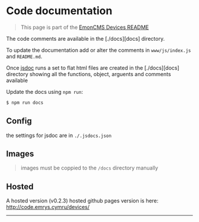# Code documentation
> This page is part of the [EmonCMS Devices README][parent-page]

The code comments are available in the [./docs][docs] directory.

To update the documentation add or alter the comments in `www/js/index.js`  and `README.md`.

Once [jsdoc][jsdoc-docs] runs a set to flat html files are created in the [./docs][docs] 
directory showing all the functions, object, arguents and comments available

Update the docs using `npm run`:
```bash
$ npm run docs
```

## Config
the settings for jsdoc are in `./.jsdocs.json`

## Images
> images must be coppied to the `/docs` directory manually


## Hosted
A hosted version (v0.2.3) hosted github pages version is here: http://code.emrys.cymru/devices/


---

[jsdoc-docs]: https://jsdoc.app/about-tutorials.html
[parent-page]: https://github.com/emoncms/cordova-emon-devices/main/README.md
